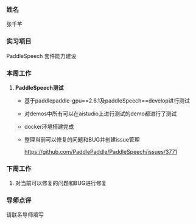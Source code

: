 ### 姓名

张千芊

### 实习项目

PaddleSpeech 套件能力建设

### 本周工作

1. **PaddleSpeech测试**
   
   * 基于paddlepaddle-gpu\==2.6.1及paddleSpeech\==develop进行测试
   
   * 对demos中所有可以在aistudio上进行测试的demo都进行了测试
   
   * docker环境搭建完成
   
   * 整理当前可以修复的问题和BUG并创建issue管理
   
     https://github.com/PaddlePaddle/PaddleSpeech/issues/3771

### 下周工作

1. 对当前可以修复的问题和BUG进行修复

### 导师点评

请联系导师填写